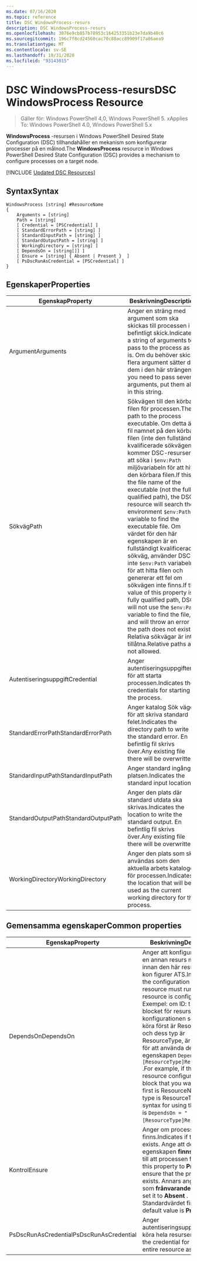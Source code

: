 ```yaml
---
ms.date: 07/16/2020
ms.topic: reference
title: DSC WindowsProcess-resurs
description: DSC WindowsProcess-resurs
ms.openlocfilehash: 3076e9cb857b78953c164253351b23e7da9b40c6
ms.sourcegitcommit: 196c7f8cd24560cac70c88acc89909f17a86aea9
ms.translationtype: MT
ms.contentlocale: sv-SE
ms.lasthandoff: 10/31/2020
ms.locfileid: "93143015"
---
```

# <a name="dsc-windowsprocess-resource"></a><span data-ttu-id="02cd2-103">DSC WindowsProcess-resurs</span><span class="sxs-lookup"><span data-stu-id="02cd2-103">DSC WindowsProcess Resource</span></span>

> <span data-ttu-id="02cd2-104">Gäller för: Windows PowerShell 4,0, Windows PowerShell 5. x</span><span class="sxs-lookup"><span data-stu-id="02cd2-104">Applies To: Windows PowerShell 4.0, Windows PowerShell 5.x</span></span>

<span data-ttu-id="02cd2-105">**WindowsProcess** -resursen i Windows PowerShell Desired State Configuration (DSC) tillhandahåller en mekanism som konfigurerar processer på en målnod.</span><span class="sxs-lookup"><span data-stu-id="02cd2-105">The **WindowsProcess** resource in Windows PowerShell Desired State Configuration (DSC) provides a mechanism to configure processes on a target node.</span></span>

[!INCLUDE [Updated DSC Resources](../../../../../includes/dsc-resources.md)]

## <a name="syntax"></a><span data-ttu-id="02cd2-106">Syntax</span><span class="sxs-lookup"><span data-stu-id="02cd2-106">Syntax</span></span>

```Syntax
WindowsProcess [string] #ResourceName
{
    Arguments = [string]
    Path = [string]
    [ Credential = [PSCredential] ]
    [ StandardErrorPath = [string] ]
    [ StandardInputPath = [string] ]
    [ StandardOutputPath = [string] ]
    [ WorkingDirectory = [string] ]
    [ DependsOn = [string[]] ]
    [ Ensure = [string] { Absent | Present }  ]
    [ PsDscRunAsCredential = [PSCredential] ]
}
```

## <a name="properties"></a><span data-ttu-id="02cd2-107">Egenskaper</span><span class="sxs-lookup"><span data-stu-id="02cd2-107">Properties</span></span>

|<span data-ttu-id="02cd2-108">Egenskap</span><span class="sxs-lookup"><span data-stu-id="02cd2-108">Property</span></span> |<span data-ttu-id="02cd2-109">Beskrivning</span><span class="sxs-lookup"><span data-stu-id="02cd2-109">Description</span></span> |
|---|---|
|<span data-ttu-id="02cd2-110">Argument</span><span class="sxs-lookup"><span data-stu-id="02cd2-110">Arguments</span></span> |<span data-ttu-id="02cd2-111">Anger en sträng med argument som ska skickas till processen i befintligt skick.</span><span class="sxs-lookup"><span data-stu-id="02cd2-111">Indicates a string of arguments to pass to the process as-is.</span></span> <span data-ttu-id="02cd2-112">Om du behöver skicka flera argument sätter du dem i den här strängen.</span><span class="sxs-lookup"><span data-stu-id="02cd2-112">If you need to pass several arguments, put them all in this string.</span></span> |
|<span data-ttu-id="02cd2-113">Sökväg</span><span class="sxs-lookup"><span data-stu-id="02cd2-113">Path</span></span> |<span data-ttu-id="02cd2-114">Sökvägen till den körbara filen för processen.</span><span class="sxs-lookup"><span data-stu-id="02cd2-114">The path to the process executable.</span></span> <span data-ttu-id="02cd2-115">Om detta är fil namnet på den körbara filen (inte den fullständigt kvalificerade sökvägen) kommer DSC-resursen att söka i `$env:Path` miljövariabeln för att hitta den körbara filen.</span><span class="sxs-lookup"><span data-stu-id="02cd2-115">If this the file name of the executable (not the fully qualified path), the DSC resource will search the environment `$env:Path` variable to find the executable file.</span></span> <span data-ttu-id="02cd2-116">Om värdet för den här egenskapen är en fullständigt kvalificerad sökväg, använder DSC inte `$env:Path` variabeln för att hitta filen och genererar ett fel om sökvägen inte finns.</span><span class="sxs-lookup"><span data-stu-id="02cd2-116">If the value of this property is a fully qualified path, DSC will not use the `$env:Path` variable to find the file, and will throw an error if the path does not exist.</span></span> <span data-ttu-id="02cd2-117">Relativa sökvägar är inte tillåtna.</span><span class="sxs-lookup"><span data-stu-id="02cd2-117">Relative paths are not allowed.</span></span> |
|<span data-ttu-id="02cd2-118">Autentiseringsuppgift</span><span class="sxs-lookup"><span data-stu-id="02cd2-118">Credential</span></span> |<span data-ttu-id="02cd2-119">Anger autentiseringsuppgifterna för att starta processen.</span><span class="sxs-lookup"><span data-stu-id="02cd2-119">Indicates the credentials for starting the process.</span></span> |
|<span data-ttu-id="02cd2-120">StandardErrorPath</span><span class="sxs-lookup"><span data-stu-id="02cd2-120">StandardErrorPath</span></span> |<span data-ttu-id="02cd2-121">Anger katalog Sök vägen för att skriva standard felet.</span><span class="sxs-lookup"><span data-stu-id="02cd2-121">Indicates the directory path to write the standard error.</span></span> <span data-ttu-id="02cd2-122">En befintlig fil skrivs över.</span><span class="sxs-lookup"><span data-stu-id="02cd2-122">Any existing file there will be overwritten.</span></span> |
|<span data-ttu-id="02cd2-123">StandardInputPath</span><span class="sxs-lookup"><span data-stu-id="02cd2-123">StandardInputPath</span></span> |<span data-ttu-id="02cd2-124">Anger standard ingångs platsen.</span><span class="sxs-lookup"><span data-stu-id="02cd2-124">Indicates the standard input location.</span></span> |
|<span data-ttu-id="02cd2-125">StandardOutputPath</span><span class="sxs-lookup"><span data-stu-id="02cd2-125">StandardOutputPath</span></span> |<span data-ttu-id="02cd2-126">Anger den plats där standard utdata ska skrivas.</span><span class="sxs-lookup"><span data-stu-id="02cd2-126">Indicates the location to write the standard output.</span></span> <span data-ttu-id="02cd2-127">En befintlig fil skrivs över.</span><span class="sxs-lookup"><span data-stu-id="02cd2-127">Any existing file there will be overwritten.</span></span> |
|<span data-ttu-id="02cd2-128">WorkingDirectory</span><span class="sxs-lookup"><span data-stu-id="02cd2-128">WorkingDirectory</span></span> |<span data-ttu-id="02cd2-129">Anger den plats som ska användas som den aktuella arbets katalogen för processen.</span><span class="sxs-lookup"><span data-stu-id="02cd2-129">Indicates the location that will be used as the current working directory for the process.</span></span> |

## <a name="common-properties"></a><span data-ttu-id="02cd2-130">Gemensamma egenskaper</span><span class="sxs-lookup"><span data-stu-id="02cd2-130">Common properties</span></span>

|<span data-ttu-id="02cd2-131">Egenskap</span><span class="sxs-lookup"><span data-stu-id="02cd2-131">Property</span></span> |<span data-ttu-id="02cd2-132">Beskrivning</span><span class="sxs-lookup"><span data-stu-id="02cd2-132">Description</span></span> |
|---|---|
|<span data-ttu-id="02cd2-133">DependsOn</span><span class="sxs-lookup"><span data-stu-id="02cd2-133">DependsOn</span></span> |<span data-ttu-id="02cd2-134">Anger att konfigurationen av en annan resurs måste köras innan den här resursen har kon figurer ATS.</span><span class="sxs-lookup"><span data-stu-id="02cd2-134">Indicates that the configuration of another resource must run before this resource is configured.</span></span> <span data-ttu-id="02cd2-135">Exempel: om ID: t för skript blocket för resurs konfigurationen som du vill köra först är ResourceName och dess typ är ResourceType, är syntaxen för att använda den här egenskapen `DependsOn = "[ResourceType]ResourceName"` .</span><span class="sxs-lookup"><span data-stu-id="02cd2-135">For example, if the ID of the resource configuration script block that you want to run first is ResourceName and its type is ResourceType, the syntax for using this property is `DependsOn = "[ResourceType]ResourceName"`.</span></span> |
|<span data-ttu-id="02cd2-136">Kontrol</span><span class="sxs-lookup"><span data-stu-id="02cd2-136">Ensure</span></span> |<span data-ttu-id="02cd2-137">Anger om processen finns.</span><span class="sxs-lookup"><span data-stu-id="02cd2-137">Indicates if the process exists.</span></span> <span data-ttu-id="02cd2-138">Ange att den här egenskapen **finns** för att se till att processen finns.</span><span class="sxs-lookup"><span data-stu-id="02cd2-138">Set this property to **Present** to ensure that the process exists.</span></span> <span data-ttu-id="02cd2-139">Annars anger du det som **frånvarande** .</span><span class="sxs-lookup"><span data-stu-id="02cd2-139">Otherwise, set it to **Absent** .</span></span> <span data-ttu-id="02cd2-140">Standardvärdet finns **.**</span><span class="sxs-lookup"><span data-stu-id="02cd2-140">The default value is **Present** .</span></span> |
|<span data-ttu-id="02cd2-141">PsDscRunAsCredential</span><span class="sxs-lookup"><span data-stu-id="02cd2-141">PsDscRunAsCredential</span></span> |<span data-ttu-id="02cd2-142">Anger autentiseringsuppgifter för att köra hela resursen som.</span><span class="sxs-lookup"><span data-stu-id="02cd2-142">Sets the credential for running the entire resource as.</span></span> |
